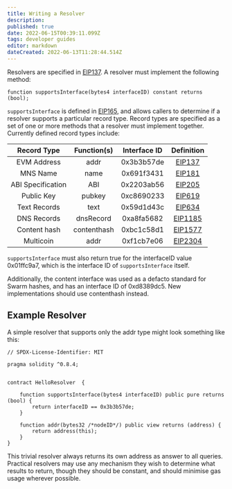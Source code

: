 ```yaml
---
title: Writing a Resolver
description: 
published: true
date: 2022-06-15T00:39:11.099Z
tags: developer guides
editor: markdown
dateCreated: 2022-06-13T11:28:44.514Z
---
```


Resolvers are specified in [EIP137](https://github.com/ethereum/EIPs/blob/master/EIPS/eip-137.md). A resolver must implement the following method:
```
function supportsInterface(bytes4 interfaceID) constant returns (bool);
```
`supportsInterface` is defined in [EIP165](https://github.com/ethereum/EIPs/blob/master/EIPS/eip-165.md), and allows callers to determine if a resolver supports a particular record type. Record types are specified as a set of one or more methods that a resolver must implement together. Currently defined record types include:

| Record Type | Function(s) | Interface ID | Definition |
| :---: | :---: | :---: | :---: |
| EVM Address | addr | 0x3b3b57de | [EIP137](https://github.com/ethereum/EIPs/blob/master/EIPS/eip-137.md) |
| MNS Name | name | 0x691f3431 | [EIP181](https://github.com/ethereum/EIPs/blob/master/EIPS/eip-181.md) |
| ABI Specification | ABI | 0x2203ab56 | [EIP205](https://github.com/ethereum/EIPs/blob/master/EIPS/eip-205.md) |
| Public Key | pubkey | 0xc8690233 | [EIP619](https://github.com/ethereum/EIPs/blob/master/EIPS/eip-619.md) |
| Text Records | text | 0x59d1d43c | [EIP634](https://github.com/ethereum/EIPs/blob/master/EIPS/eip-634.md) |
| DNS Records | dnsRecord | 0xa8fa5682 | [EIP1185](https://github.com/ethereum/EIPs/blob/master/EIPS/eip-1185.md) |
| Content hash | contenthash | 0xbc1c58d1 | [EIP1577](https://github.com/ethereum/EIPs/blob/master/EIPS/eip-1577.md) |
| Multicoin | addr | 0xf1cb7e06 | [EIP2304](https://github.com/ethereum/EIPs/blob/master/EIPS/eip-2304.md) |

`supportsInterface` must also return true for the interfaceID value 0x01ffc9a7, which is the interface ID of `supportsInterface` itself.

Additionally, the content interface was used as a defacto standard for Swarm hashes, and has an interface ID of 0xd8389dc5. New implementations should use contenthash instead.

## Example Resolver
A simple resolver that supports only the addr type might look something like this:

```
// SPDX-License-Identifier: MIT

pragma solidity ^0.8.4;


contract HelloResolver  {
    
    function supportsInterface(bytes4 interfaceID) public pure returns (bool) {
        return interfaceID == 0x3b3b57de;
    }

    function addr(bytes32 /*nodeID*/) public view returns (address) {
        return address(this);
    }
}
```
This trivial resolver always returns its own address as answer to all queries. Practical resolvers may use any mechanism they wish to determine what results to return, though they should be constant, and should minimise gas usage wherever possible.